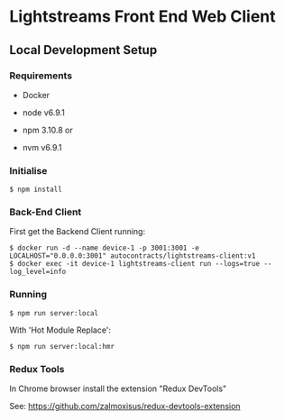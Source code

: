 # Lightstreams Front End Web Client

## Local Development Setup

### Requirements

- Docker

- node v6.9.1
- npm 3.10.8
or
- nvm v6.9.1

### Initialise

```
$ npm install
```

### Back-End Client

First get the Backend Client running:

```
$ docker run -d --name device-1 -p 3001:3001 -e LOCALHOST="0.0.0.0:3001" autocontracts/lightstreams-client:v1
$ docker exec -it device-1 lightstreams-client run --logs=true --log_level=info
```

### Running

```
$ npm run server:local
```

With 'Hot Module Replace':

```
$ npm run server:local:hmr
```

### Redux Tools

In Chrome browser install the extension "Redux DevTools"

See: https://github.com/zalmoxisus/redux-devtools-extension